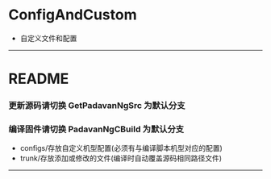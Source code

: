 # ConfigAndCustom
* 自定义文件和配置
***
# README #
### 更新源码请切换 GetPadavanNgSrc 为默认分支 ###
### 编译固件请切换 PadavanNgCBuild 为默认分支 ###
* configs/存放自定义机型配置(必须有与编译脚本机型对应的配置)
* trunk/存放添加或修改的文件(编译时自动覆盖源码相同路径文件)
***
